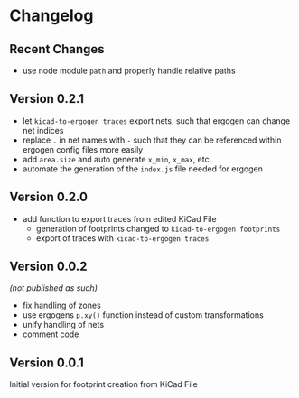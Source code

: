 # Changelog

## Recent Changes

- use node module `path` and properly handle relative paths

## Version 0.2.1

- let `kicad-to-ergogen traces` export nets, such that ergogen can change net indices
- replace `.` in net names with `-` such that they can be referenced within ergogen config files more easily
- add `area.size` and auto generate `x_min`, `x_max`, etc.
- automate the generation of the `index.js` file needed for ergogen

## Version 0.2.0

- add function to export traces from edited KiCad File
  - generation of footprints changed to `kicad-to-ergogen footprints`
  - export of traces with `kicad-to-ergogen traces`

## Version 0.0.2

_(not published as such)_

- fix handling of zones
- use ergogens `p.xy()` function instead of custom transformations
- unify handling of nets
- comment code

## Version 0.0.1

Initial version for footprint creation from KiCad File
